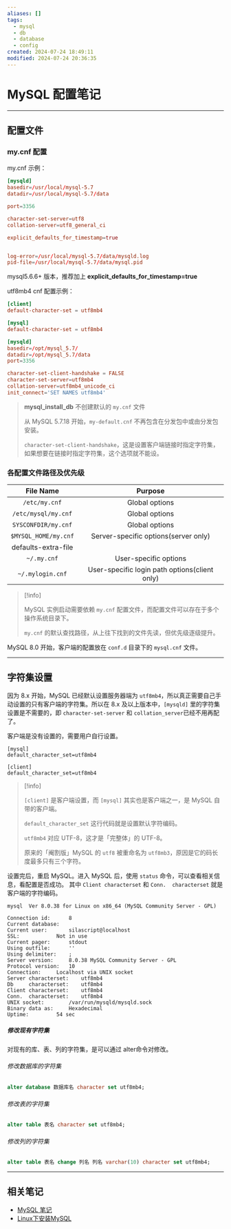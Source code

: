 ```yaml
---
aliases: []
tags:
  - mysql
  - db
  - database
  - config
created: 2024-07-24 18:49:11
modified: 2024-07-24 20:36:35
---
```


# MySQL 配置笔记

---

## 配置文件

### my.cnf 配置

my.cnf 示例：
```cnf
[mysqld]
basedir=/usr/local/mysql-5.7
datadir=/usr/local/mysql-5.7/data

port=3356

character-set-server=utf8
collation-server=utf8_general_ci

explicit_defaults_for_timestamp=true


log-error=/usr/local/mysql-5.7/data/mysqld.log
pid-file=/usr/local/mysql-5.7/data/mysql.pid


```

mysql5.6.6+ 版本，推荐加上 **explicit_defaults_for_timestamp=true**

utf8mb4 cnf 配置示例：

```cnf
[client]
default-character-set = utf8mb4

[mysql]
default-character-set = utf8mb4

[mysqld]
basedir=/opt/mysql_5.7/
datadir=/opt/mysql_5.7/data
port=3356

character-set-client-handshake = FALSE
character-set-server=utf8mb4
collation-server=utf8mb4_unicode_ci
init_connect='SET NAMES utf8mb4'

```

> **mysql_install_db** 不创建默认的 `my.cnf` 文件
>
> 从 MySQL 5.7.18 开始，`my-default.cnf` 不再包含在分发包中或由分发包安装。
> 
> 
> `character-set-client-handshake`，这是设置客户端链接时指定字符集，如果想要在链接时指定字符集，这个选项就不能设。
> 

### 各配置文件路径及优先级

|      File Name      |                    Purpose                    |
| :-----------------: | :-------------------------------------------: |
|     `/etc/my.cnf`     |                Global options                 |
|  `/etc/mysql/my.cnf`  |                Global options                 |
|  `SYSCONFDIR/my.cnf`  |                Global options                 |
| `$MYSQL_HOME/my.cnf`  |     Server-specific options(server only)      |
| defaults-extra-file |                                               |
|      `~/.my.cnf`      |             User-specific options             |
|   `~/.mylogin.cnf`    | User-specific login path options(client only) |

> [!info]
>
> MySQL 实例启动需要依赖 `my.cnf` 配置文件，而配置文件可以存在于多个操作系统目录下。
>
> `my.cnf` 的默认查找路径，从上往下找到的文件先读，但优先级逐级提升。

MySQL 8.0 开始，客户端的配置放在 `conf.d` 目录下的 `mysql.cnf` 文件。

---

## 字符集设置

因为 8.x 开始，MySQL 已经默认设置服务器端为 `utf8mb4`​，所以真正需要自己手动设置的只有客户端的字符集。所以在 8.x 及以上版本中，`[mysqld]​` ​里的字符集设置是不需要的，即 `character-set-server`​ ​和 `collation_server​` ​已经不用再配了。

客户端是没有设置的，需要用户自行设置。

```
[mysql]
default_character_set=utf8mb4

[client]
default_character_set=utf8mb4
```

> [!info] 
> 
> `[client]` 是客户端设置，而 `[mysql]` 其实也是客户端之一，是 MySQL 自带的客户端。
> 
> `default_character_set` 这行代码就是设置默认字符编码。
> 
> `utf8mb4` 对应 UTF-8，这才是「完整体」的 UTF-8。
> 
> 原来的「阉割版」MySQL 的 `utf8` 被重命名为 `utf8mb3`，原因是它的码长度最多只有三个字符。 

设置完后，重启 MySQL。进入 MySQL 后，使用 `status` 命令，可以查看相关信息，看配置是否成功。
其中 `Client characterset` 和 `Conn.  characterset` 就是客户端的字符编码。

```shell
mysql  Ver 8.0.38 for Linux on x86_64 (MySQL Community Server - GPL)

Connection id:		8
Current database:	
Current user:		silascript@localhost
SSL:			Not in use
Current pager:		stdout
Using outfile:		''
Using delimiter:	;
Server version:		8.0.38 MySQL Community Server - GPL
Protocol version:	10
Connection:		Localhost via UNIX socket
Server characterset:	utf8mb4
Db     characterset:	utf8mb4
Client characterset:	utf8mb4
Conn.  characterset:	utf8mb4
UNIX socket:		/var/run/mysqld/mysqld.sock
Binary data as:		Hexadecimal
Uptime:			54 sec
```

##### 修改现有字符集

对现有的库、表、列的字符集，是可以通过 alter​命令对修改。

###### 修改数据库的字符集

```sql
alter database 数据库名 character set utf8mb4;
```

###### 修改表的字符集

```sql
alter table 表名 character set utf8mb4;
```

###### 修改列的字符集

```sql
alter table 表名 change 列名 列名 varchar(10) character set utf8mb4;
```

---

## 相关笔记

* [MySQL 笔记](MySQL_Note.md)
* [Linux下安装MySQL](Linux下安装MySQL.md)

